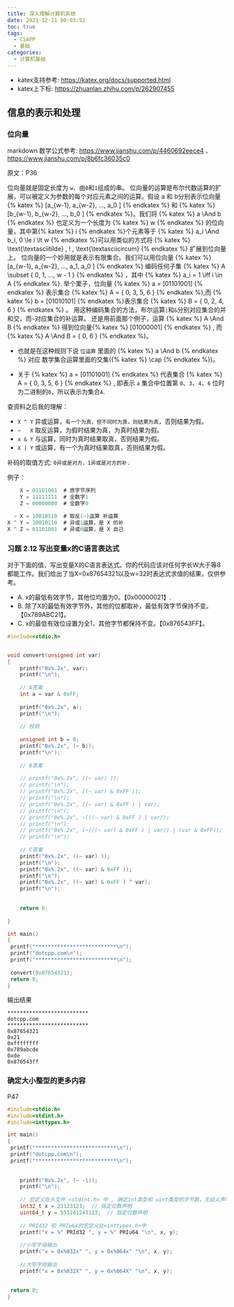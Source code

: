 ```yaml
---
title: 深入理解计算机系统
date: 2021-12-11 00:03:52
toc: true
tags:
  - CSAPP
  - 基础
categories:
  - 计算机基础
---
```


- katex支持参考: <https://katex.org/docs/supported.html>
- katex上下标: <https://zhuanlan.zhihu.com/p/262907455>

## 信息的表示和处理

### 位向量

markdown 数学公式参考: <https://www.jianshu.com/p/4460692eece4> 、 <https://www.jianshu.com/p/8b6fc36035c0>

原文：P36

  位向量就是固定长度为 `w`、由`0`和`1`组成的串。
  位向量的运算是布尔代数运算的扩展，可以被定义为参数的每个对应元素之间的运算。假设 a 和 b分别表示位向量 {% katex %} [a_{w-1}, a_{w-2}, ..., a_0 ] {% endkatex %} 和 {% katex %} [b_{w-1}, b_{w-2}, ..., b_0 ] {% endkatex %}。我们将 {% katex %} a \And b {% endkatex %} 也定义为一个长度为 {% katex %} w {% endkatex %} 的位向量，其中第{% katex %} i {% endkatex %}个元素等于 {% katex %} a_i \And b_i, 0 \le i \lt w {% endkatex %}可以用类似的方式将 {% katex %} \text{\textasciitilde} , ! , \text{\textasciicircum} {% endkatex %} 扩展到位向量上。
  位向量的一个妙用就是表示有限集合。我们可以用位向量 {% katex %} [a_{w-1}, a_{w-2}, ..., a_1, a_0 ] {% endkatex %} 编码任何子集 {% katex %} A \subset \{ 0, 1, ..., w - 1 \} {% endkatex %} ，其中 {% katex %} a_i = 1 \iff i \in A {% endkatex %}.
  举个栗子，位向量 {% katex %} a = [01101001] {% endkatex %} 表示集合 {% katex %} A = \{ 0, 3, 5, 6 \} {% endkatex %},而 {% katex %} b = [01010101] {% endkatex %}表示集合 {% katex %} B = \{ 0, 2, 4, 6 \} {% endkatex %} 。
  用这种编码集合的方法，布尔运算`|`和`&`分别对应集合的并和交，而`~`对应集合的补运算。
  还是用前面那个例子，运算 {% katex %} A \And B  {% endkatex %} 得到位向量{% katex %} [01000001] {% endkatex %} , 而 {% katex %} A \And B = \{ 0, 6 \} {% endkatex %}。

<!-- more -->

- 也就是在这种规则下说 `位运算` 里面的 {% katex %} a \And b  {% endkatex %} 对应 数学集合运算里面的交集({% katex %} \cap {% endkatex %})。

- 关于 {% katex %} a = [01101001] {% endkatex %} 代表集合 {% katex %} A = \{ 0, 3, 5, 6 \} {% endkatex %} , 即表示 `a` 集合中位置第 `0`、`3`、`4`、`6` 位时为二进制的`0`，所以表示为集合`A`.

查资料之后我的理解：

- `X ^ Y` 异或运算，`有一个为真，但不同时为真，则结果为真`，否则结果为假。
- `~   X` 取反运算，为假时结果为真，为真时结果为假。
- `x & Y` 与运算，同时为真时结果取真，否则结果为假。
- `X | Y` 或运算，有一个为真时结果取真，否则结果为假。

补码的取值方式: `0异或是对方，1异或是对方的补.`

例子：

```C
    X = 01101001  # 原字节序列
    Y = 11111111  # 全数字1
    Z = 00000000  # 全数字0

  ~ X = 10010110  # 取反(~)运算 补运算
X ^ Y = 10010110  # 异或1运算，是 X 的补
X ^ Z = 01101001  # 异或0运算，是 X 自己
```

### 习题 2.12 写出变量x的C语言表达式

对于下面的值，写出变量X的C语言表达式。你的代码应该对任何字长W大于等8都能工作。我们给出了当X=0x87654321以及w=32时表达式求值的结果，仅供参考。

- A. x的最低有效字节，其他位均置为0。【0x00000021】.
- B. 除了X的最低有效字节外，其他的位都取补，最低有效字节保持不变。【0x789ABC21】。
- C. x的最低有效位设置为全1，其他字节都保持不变。【0x876543FF】。

```C
#include<stdio.h>


void convert(unsigned int var)
{
    printf("0x%.2x", var);
    printf("\n");
    
    // A答案
    int a = var & 0xFF;
    
    printf("0x%.2x", a);
    printf("\n");
    
    // 校验 
    
    unsigned int b = 0;
    printf("0x%.2x", (~ b));
    printf("\n");
    
    // B答案
    
    // printf("0x%.2x", ((~ var) ));
    // printf("\n");
    // printf("0x%.2x", ((~ var) & 0xFF ));
    // printf("\n");
    // printf("0x%.2x", ((~ var) & 0xFF ) | var);
    // printf("\n");
    // printf("0x%.2x", ~(((~ var) & 0xFF ) | var));
    // printf("\n");
    // printf("0x%.2x", (~(((~ var) & 0xFF ) | var)) | (var & 0xFF));
    // printf("\n");
    
    // C答案
    printf("0x%.2x", ((~ var) ));
    printf("\n");
    printf("0x%.2x", ((~ var) & 0xFF ));
    printf("\n");
    printf("0x%.2x", ((~ var) & 0xFF ) ^ var);
    printf("\n");
    
    
    return 0;
    
}

int main()
{
 printf("**************************\n");
 printf("dotcpp.com\n");
 printf("**************************\n");
 
 convert(0x87654321);
 return 0;
}
```

输出结果

```text
**************************
dotcpp.com
**************************
0x87654321
0x21
0xffffffff
0x789abcde
0xde
0x876543ff
```

### 确定大小整型的更多内容

P47

```C
#include<stdio.h>
#include<stdint.h>
#include<inttypes.h>

int main()
{
 printf("**************************\n");
 printf("dotcpp.com\n");
 printf("**************************\n");
 
 
    printf("0x%.2x", (~ -1));
    printf("\n");
    
    // 宏定义在头文件 <stdint.h> 中 , 确定int类型和 uint类型的字节数，无歧义声明，以保证可移植性
    int32_t x = 23123123;  // 指定位数声明
    uint64_t y = 551241243123;  // 指定位数声明
    
    // PRId32 和 PRIu64的宏定义在<inttypes.h>中
    printf("x = %" PRId32 ", y = %" PRIu64 "\n", x, y);
    
    //小写字母输出 
    printf("x = 0x%032x" ", y = 0x%064x" "\n", x, y);
    
    //大写字母输出 
    printf("x = 0x%032X" ", y = 0x%064X" "\n", x, y);
    
    
 return 0;
}
```

